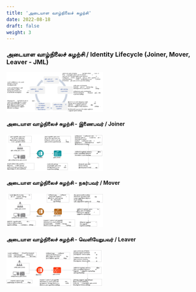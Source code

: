 ```yaml
---
title: 'அடையாள வாழ்நிலைச் சுழற்சி'
date: 2022-08-18
draft: false
weight: 3
---
```


### அடையாள வாழ்நிலைச் சுழற்சி / Identity Lifecycle (Joiner, Mover, Leaver - JML)

<img src="images/iam-ta/iam-identity-lifecycle-ta.svg" width=50%>



#### அடையாள வாழ்நிலைச் சுழற்சி - இணைபவர் / Joiner
<img src="images/iam-ta/iam-joiner-ta.svg" width=50%>




#### அடையாள வாழ்நிலைச் சுழற்சி - நகர்பவர் / Mover
<img src="images/iam-ta/iam-mover-ta.svg" width=50%>




#### அடையாள வாழ்நிலைச் சுழற்சி - வெளியேறுபவர் / Leaver
<img src="images/iam-ta/iam-leaver-ta.svg" width=50%>